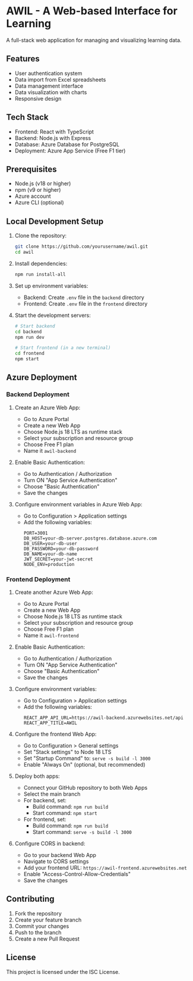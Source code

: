 # AWIL - A Web-based Interface for Learning

A full-stack web application for managing and visualizing learning data.

## Features

- User authentication system
- Data import from Excel spreadsheets
- Data management interface
- Data visualization with charts
- Responsive design

## Tech Stack

- Frontend: React with TypeScript
- Backend: Node.js with Express
- Database: Azure Database for PostgreSQL
- Deployment: Azure App Service (Free F1 tier)

## Prerequisites

- Node.js (v18 or higher)
- npm (v9 or higher)
- Azure account
- Azure CLI (optional)

## Local Development Setup

1. Clone the repository:
   ```bash
   git clone https://github.com/yourusername/awil.git
   cd awil
   ```

2. Install dependencies:
   ```bash
   npm run install-all
   ```

3. Set up environment variables:
   - Backend: Create `.env` file in the `backend` directory
   - Frontend: Create `.env` file in the `frontend` directory

4. Start the development servers:
   ```bash
   # Start backend
   cd backend
   npm run dev

   # Start frontend (in a new terminal)
   cd frontend
   npm start
   ```

## Azure Deployment

### Backend Deployment

1. Create an Azure Web App:
   - Go to Azure Portal
   - Create a new Web App
   - Choose Node.js 18 LTS as runtime stack
   - Select your subscription and resource group
   - Choose Free F1 plan
   - Name it `awil-backend`

2. Enable Basic Authentication:
   - Go to Authentication / Authorization
   - Turn ON "App Service Authentication"
   - Choose "Basic Authentication"
   - Save the changes

3. Configure environment variables in Azure Web App:
   - Go to Configuration > Application settings
   - Add the following variables:
     ```
     PORT=3001
     DB_HOST=your-db-server.postgres.database.azure.com
     DB_USER=your-db-user
     DB_PASSWORD=your-db-password
     DB_NAME=your-db-name
     JWT_SECRET=your-jwt-secret
     NODE_ENV=production
     ```

### Frontend Deployment

1. Create another Azure Web App:
   - Go to Azure Portal
   - Create a new Web App
   - Choose Node.js 18 LTS as runtime stack
   - Select your subscription and resource group
   - Choose Free F1 plan
   - Name it `awil-frontend`

2. Enable Basic Authentication:
   - Go to Authentication / Authorization
   - Turn ON "App Service Authentication"
   - Choose "Basic Authentication"
   - Save the changes

3. Configure environment variables:
   - Go to Configuration > Application settings
   - Add the following variables:
     ```
     REACT_APP_API_URL=https://awil-backend.azurewebsites.net/api
     REACT_APP_TITLE=AWIL
     ```

4. Configure the frontend Web App:
   - Go to Configuration > General settings
   - Set "Stack settings" to Node 18 LTS
   - Set "Startup Command" to: `serve -s build -l 3000`
   - Enable "Always On" (optional, but recommended)

5. Deploy both apps:
   - Connect your GitHub repository to both Web Apps
   - Select the main branch
   - For backend, set:
     - Build command: `npm run build`
     - Start command: `npm start`
   - For frontend, set:
     - Build command: `npm run build`
     - Start command: `serve -s build -l 3000`

6. Configure CORS in backend:
   - Go to your backend Web App
   - Navigate to CORS settings
   - Add your frontend URL: `https://awil-frontend.azurewebsites.net`
   - Enable "Access-Control-Allow-Credentials"
   - Save the changes

## Contributing

1. Fork the repository
2. Create your feature branch
3. Commit your changes
4. Push to the branch
5. Create a new Pull Request

## License

This project is licensed under the ISC License.
